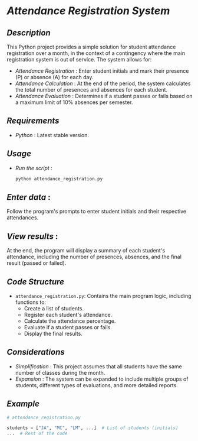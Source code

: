# *Attendance Registration System*

## *Description*
This Python project provides a simple solution for student attendance registration over a month, in the context of a contingency where the main registration system is out of service. The system allows for:
 * *Attendance Registration* : Enter student initials and mark their presence (P) or absence (A) for each day.
 * *Attendance Calculation* : At the end of the period, the system calculates the total number of presences and absences for each student.
 * *Attendance Evaluation* : Determines if a student passes or fails based on a maximum limit of 10% absences per semester.

## *Requirements*
 * *Python* : Latest stable version.

## *Usage*
 * *Run the script* :
   ```sh
   python attendance_registration.py
   ```

## *Enter data* :
   Follow the program's prompts to enter student initials and their respective attendances.

## *View results* :
   At the end, the program will display a summary of each student's attendance, including the number of presences, absences, and the final result (passed or failed).

## *Code Structure*
 * `attendance_registration.py`: Contains the main program logic, including functions to:
   * Create a list of students.
   * Register each student's attendance.
   * Calculate the attendance percentage.
   * Evaluate if a student passes or fails.
   * Display the final results.

## *Considerations*
 * *Simplification* : This project assumes that all students have the same number of classes during the month.
 * *Expansion* : The system can be expanded to include multiple groups of students, different types of evaluations, and more detailed reports.

## *Example*
```python
# attendance_registration.py

students = ["JA", "MC", "LM", ...]  # List of students (initials)
...  # Rest of the code
```